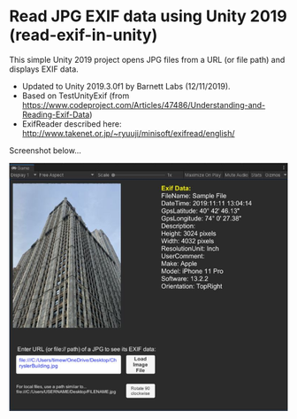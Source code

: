 # Read JPG EXIF data using Unity 2019 (read-exif-in-unity)

This simple Unity 2019 project opens JPG files from a URL (or file path) and displays EXIF data.

- Updated to Unity 2019.3.0f1 by Barnett Labs (12/11/2019).  
- Based on TestUnityExif (from https://www.codeproject.com/Articles/47486/Understanding-and-Reading-Exif-Data)
- ExifReader described here: http://www.takenet.or.jp/~ryuuji/minisoft/exifread/english/ 

Screenshot below...

![Screenshot](ReadEXIF-Unity-Screenshot.jpg)
